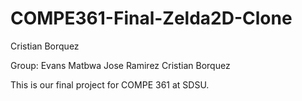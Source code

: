 # COMPE361-Final-Zelda2D-Clone
Cristian Borquez

Group:
      Evans Matbwa
      Jose Ramirez
      Cristian Borquez

This is our final project for COMPE 361 at SDSU.

